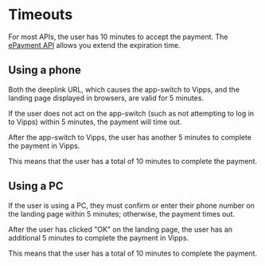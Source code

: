 <!-- START_METADATA
---
sidebar_label: Timeouts
pagination_next: null
pagination_prev: null
---
END_METADATA -->

# Timeouts

For most APIs, the user has 10 minutes to accept the payment.
The
[ePayment API](https://vippsas.github.io/vipps-developer-docs/docs/APIs/epayment-api/features/long-living-payments)
allows you extend the expiration time.

## Using a phone

Both the deeplink URL, which causes the app-switch to Vipps, and the landing
page displayed in browsers, are valid for 5 minutes.

If the user does not act on the app-switch (such as not attempting to log in to
Vipps) within 5 minutes, the payment will time out.

After the app-switch to Vipps, the user has another 5 minutes to complete the
payment in Vipps.

This means that the user has a total of 10 minutes to complete the payment.

## Using a PC

If the user is using a PC, they must confirm or enter their phone number on
the landing page within 5 minutes; otherwise, the payment times out.

After the user has clicked "OK" on the landing page, the user
has an additional 5 minutes to complete the payment in Vipps.

This means that the user has a total of 10 minutes to complete the payment.
